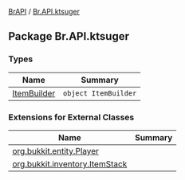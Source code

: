 [BrAPI](../index.md) / [Br.API.ktsuger](./index.md)

## Package Br.API.ktsuger

### Types

| Name | Summary |
|---|---|
| [ItemBuilder](-item-builder/index.md) | `object ItemBuilder` |

### Extensions for External Classes

| Name | Summary |
|---|---|
| [org.bukkit.entity.Player](org.bukkit.entity.-player/index.md) |  |
| [org.bukkit.inventory.ItemStack](org.bukkit.inventory.-item-stack/index.md) |  |
